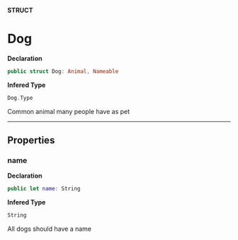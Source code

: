 **STRUCT**
# Dog

**Declaration**
```swift
public struct Dog: Animal, Nameable
```

**Infered Type**
```swift
Dog.Type
```

Common animal many people have as pet

--------------------

## Properties
### name

**Declaration**
```swift
public let name: String
```

**Infered Type**
```swift
String
```

All dogs should have a name

